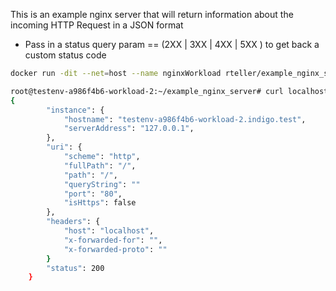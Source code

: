 This is an example nginx server that will return information about the incoming HTTP Request in a JSON format
- Pass in a status query param == (2XX | 3XX | 4XX | 5XX ) to get back a custom status code

```bash
docker run -dit --net=host --name nginxWorkload rteller/example_nginx_server
```

```bash
root@testenv-a986f4b6-workload-2:~/example_nginx_server# curl localhost
{
        "instance": {
            "hostname": "testenv-a986f4b6-workload-2.indigo.test",
            "serverAddress": "127.0.0.1",
        },
        "uri": {
            "scheme": "http",
            "fullPath": "/",
            "path": "/",
            "queryString": ""
            "port": "80",
            "isHttps": false
        },
        "headers": {
            "host": "localhost",
            "x-forwarded-for": "",
            "x-forwarded-proto": ""
        }
        "status": 200
    }
```
